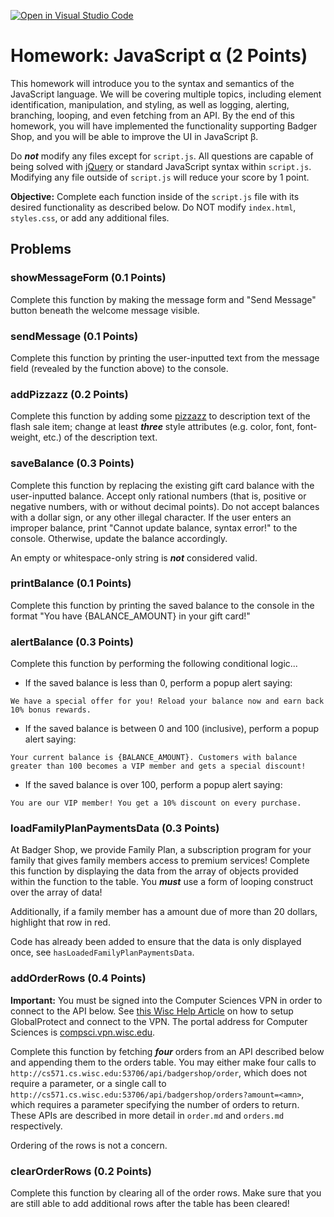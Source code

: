 [![Open in Visual Studio Code](https://classroom.github.com/assets/open-in-vscode-f059dc9a6f8d3a56e377f745f24479a46679e63a5d9fe6f495e02850cd0d8118.svg)](https://classroom.github.com/online_ide?assignment_repo_id=5628998&assignment_repo_type=AssignmentRepo)
# Homework: JavaScript α (2 Points)

This homework will introduce you to the syntax and semantics of the JavaScript language. We will be covering multiple topics, including element identification, manipulation, and styling, as well as logging, alerting, branching, looping, and even fetching from an API. By the end of this homework, you will have implemented the functionality supporting Badger Shop, and you will be able to improve the UI in JavaScript β.

Do **_not_** modify any files except for `script.js`. All questions are capable of being solved with [jQuery](https://api.jquery.com) or standard JavaScript syntax within `script.js`. Modifying any file outside of `script.js` will reduce your score by 1 point.

**Objective:** Complete each function inside of the `script.js` file with its desired functionality as described below. Do NOT modify `index.html`, `styles.css`, or add any additional files.


## Problems

### showMessageForm (0.1 Points)

Complete this function by making the message form and "Send Message" button beneath the welcome message visible.

### sendMessage (0.1 Points)

Complete this function by printing the user-inputted text from the message field (revealed by the function above) to the console.

### addPizzazz (0.2 Points)

Complete this function by adding some [pizzazz](https://www.merriam-webster.com/dictionary/pizzazz) to description text of the flash sale item; change at least **_three_** style attributes (e.g. color, font, font-weight, etc.) of the description text.

### saveBalance (0.3 Points)

Complete this function by replacing the existing gift card balance with the user-inputted balance. Accept only rational numbers (that is, positive or negative numbers, with or without decimal points). Do not accept balances with a dollar sign, or any other illegal character. If the user enters an improper balance, print "Cannot update balance, syntax error!" to the console. Otherwise, update the balance accordingly.

An empty or whitespace-only string is **_not_** considered valid.

### printBalance (0.1 Points)

Complete this function by printing the saved balance to the console in the format "You have {BALANCE_AMOUNT} in your gift card!"

### alertBalance (0.3 Points)

Complete this function by performing the following conditional logic...

- If the saved balance is less than 0, perform a popup alert saying:

`We have a special offer for you! Reload your balance now and earn back 10% bonus rewards.`

- If the saved balance is between 0 and 100 (inclusive), perform a popup alert saying:

`Your current balance is {BALANCE_AMOUNT}. Customers with balance greater than 100 becomes a VIP member and gets a special discount!`

- If the saved balance is over 100, perform a popup alert saying:

`You are our VIP member! You get a 10% discount on every purchase.`

### loadFamilyPlanPaymentsData (0.3 Points)

At Badger Shop, we provide Family Plan, a subscription program for your family that gives family members access to premium services! Complete this function by displaying the data from the array of objects provided within the function to the table. You **_must_** use a form of looping construct over the array of data!

Additionally, if a family member has a amount due of more than 20 dollars, highlight that row in red.

Code has already been added to ensure that the data is only displayed once, see `hasLoadedFamilyPlanPaymentsData`.

### addOrderRows (0.4 Points)

**Important:** You must be signed into the Computer Sciences VPN in order to connect to the API below. See [this Wisc Help Article](https://kb.wisc.edu/page.php?id=90370) on how to setup GlobalProtect and connect to the VPN. The portal address for Computer Sciences is [compsci.vpn.wisc.edu](http://compsci.vpn.wisc.edu).

Complete this function by fetching **_four_** orders from an API described below and appending them to the orders table. You may either make four calls to `http://cs571.cs.wisc.edu:53706/api/badgershop/order`, which does not require a parameter, or a single call to `http://cs571.cs.wisc.edu:53706/api/badgershop/orders?amount=<amn>`, which requires a parameter specifying the number of orders to return. These APIs are described in more detail in `order.md` and `orders.md` respectively.

Ordering of the rows is not a concern.

### clearOrderRows (0.2 Points)

Complete this function by clearing all of the order rows. Make sure that you are still able to add additional rows after the table has been cleared!
